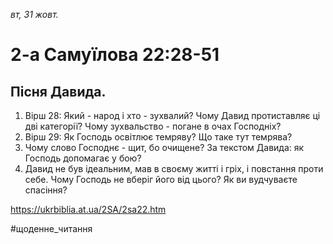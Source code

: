 
_вт, 31 жовт._

# 2-а Самуїлова 22:28-51

## Пісня Давида.
1. Вірш 28: Який - народ і хто - зухвалий? Чому Давид протиставляє ці дві категорії? Чому зухвальство - погане в очах Господніх?
2. Вірш 29: Як Господь освітлює темряву? Що таке тут темрява?
3. Чому слово Господнє - щит, бо очищене? За текстом Давида: як Господь допомагає у бою?
4. Давид не був ідеальним, мав в своєму житті і гріх, і повстання проти себе. Чому Господь не вберіг його від цього? Як ви вудчуваєте спасіння?

https://ukrbiblia.at.ua/2SA/2sa22.htm 

#щоденне_читання
